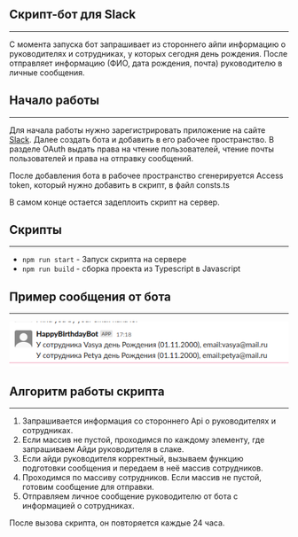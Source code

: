 ## Скрипт-бот для Slack

----

С момента запуска бот запрашивает из стороннего айпи информацию о руководителях и сотрудниках, у которых сегодня
день рождения. После отправляет информацию (ФИО, дата рождения, почта) руководителю в личные сообщения.

## Начало работы

----

Для начала работы нужно зарегистрировать приложение на сайте [Slack](https://api.slack.com/). Далее создать бота и добавить в его рабочее пространство.
В разделе OAuth выдать права на чтение пользователей,
чтение почты пользователей и права на отправку сообщений.

После добавления бота в рабочее пространство сгенерируется Access token, который нужно добавить в скрипт, в файл consts.ts

В самом конце остается задеплоить скрипт на сервер.

## Скрипты

----

- `npm run start` - Запуск скрипта на сервере
- `npm run build` - сборка проекта из Typescript в Javascript


## Пример сообщения от бота

----

![example](docs/exampleOfNotification.png)

## Алгоритм работы скрипта

----

1. Запрашивается информация со стороннего Api о руководителях и сотрудниках.
2. Если массив не пустой, проходимся по каждому элементу, где запрашиваем Айди руководителя в слаке.
3. Если айди руководителя корректный, вызываем функцию подготовки сообщения и передаем в неё массив сотрудников.
4. Проходимся по массиву сотрудников. Если массив не пустой, готовим сообщение для отправки.
5. Отправляем личное сообщение руководителю от бота с информацией о сотрудниках.

После вызова скрипта, он повторяется каждые 24 часа.
